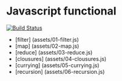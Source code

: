 # Javascript functional

[![Build Status](https://travis-ci.org/victorgsouto/js-functional.svg?branch=master)](https://travis-ci.org/victorgsouto/js-functional)


- [filter] (assets/01-filter.js)
- [map] (assets/02-map.js)
- [reduce] (assets/03-reduce.js)
- [clousures] (assets/04-clousures.js)
- [currying] (assets/05-currying.js)
- [recursion] (assets/06-recursion.js)